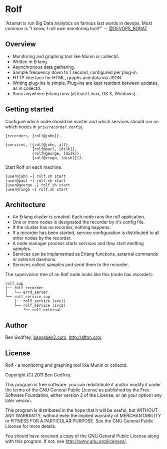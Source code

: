 Rolf
====

'Azamat is run Big Data analytics on famous last words in devops. Most common is
"I know, I roll own monitoring tool!"'
-- [@DEVOPS_BORAT](http://twitter.com/#!/DEVOPS_BORAT/status/51324117521141760)

Overview
--------

- Monitoring and graphing tool like Munin or collectd.
- Written in Erlang.
- Asynchronous data gathering.
- Sample frequency down to 1 second, configured per plug-in.
- HTTP interface for HTML, graphs and data via JSON.
- Writing plug-ins is simple. Plug-ins are kept resident between updates, as in
  collectd.
- Runs anywhere Erlang runs (at least Linux, OS X, Windows).

Getting started
---------------

Configure which node should be master and which services should run on which
nodes in `priv/recorder.config`.

    {recorders, [rolf@john]}.

    {services, [{rolf@john, all},
                {rolf@paul, [disk]},
                {rolf@george, [disk]},
                {rolf@ringo, [disk]}]}.

Start Rolf on each machine.

    [user@john ~] rolf.sh start
    [user@paul ~] rolf.sh start
    [user@george ~] rolf.sh start
    [user@ringo ~] rolf.sh start

Architecture
------------

- An Erlang cluster is created. Each node runs the rolf application.
- One or more nodes is designated the recorder by it's config file.
- If the cluster has no recorder, nothing happens.
- If a recorder has been started, service configuration is distributed to all
  other nodes by the recorder.
- A node manager process starts services and they start emitting samples.
- Services can be implemented as Erlang functions, external commands or external
  daemons.
- Services collect samples and send them to the recorder.

The supervision tree of an Rolf node looks like this (node has recorder):

    rolf_sup
    ├── rolf_recorder
    │   └── errd_server
    └── rolf_service_sup
        ├── rolf_service (svc1)
        └── rolf_service (svc2)
            └── rolf_external

Author
------

Ben Godfrey, ben@ben2.com, http://aftnn.org/.

License
-------

Rolf - a monitoring and graphing tool like Munin or collectd.

Copyright (C) 2011 Ben Godfrey.

This program is free software: you can redistribute it and/or modify
it under the terms of the GNU General Public License as published by
the Free Software Foundation, either version 3 of the License, or
(at your option) any later version.

This program is distributed in the hope that it will be useful,
but WITHOUT ANY WARRANTY; without even the implied warranty of
MERCHANTABILITY or FITNESS FOR A PARTICULAR PURPOSE. See the
GNU General Public License for more details.

You should have received a copy of the GNU General Public License
along with this program. If not, see <http://www.gnu.org/licenses/>.
